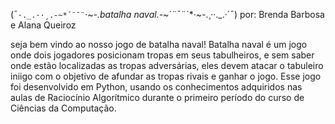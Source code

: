 (¯`·._.··¸.-~*´¨¯¨`*·~-.batalha naval.-~*´¨¯¨`*·~-.¸··._.·´¯) por: Brenda Barbosa e Alana Queiroz


seja bem vindo ao nosso jogo de batalha naval! 
Batalha naval é um jogo onde dois jogadores posicionam tropas em seus tabulheiros, e sem saber onde estão localizadas as tropas adversárias, eles devem atacar o tabuleiro iniigo com o objetivo de afundar as tropas rivais e ganhar o jogo.
Esse jogo foi desenvolvido em Python, usando os conhecimentos adquiridos nas aulas de Raciocínio Algorítmico durante o primeiro período do curso de Ciências da Computação.

